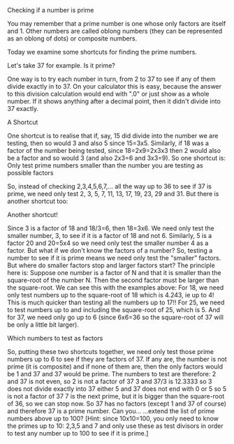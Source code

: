 Checking if a number is prime

You may remember that a prime number is one whose only factors are itself and 1. Other numbers are called oblong numbers (they can be represented as an oblong of dots) or composite numbers.

Today we examine some shortcuts for finding the prime numbers.

Let's take 37 for example. Is it prime?


One way is to try each number in turn, from 2 to 37 to see if any of them divide exactly in to 37.
On your calculator this is easy, because the answer to this division calculation would end with ".0" or just show as a whole number. If it shows anything after a decimal point, then it didn't divide into 37 exactly.




A Shortcut

One shortcut is to realise that if, say, 15 did divide into the number we are testing, then so would 3 and also 5 since 15=3x5. Similarly, if 18 was a factor of the number being tested, since 18=2x9=2x3x3 then 2 would also be a factor and so would 3 (and also 2x3=6 and 3x3=9).
So one shortcut is:
Only test prime numbers smaller than the number you are testing as possible factors

So, instead of checking 2,3,4,5,6,7,... all the way up to 36 to see if 37 is prime, we need only test 2, 3, 5, 7, 11, 13, 17, 19, 23, 29 and 31. But there is another shortcut too: 


Another shortcut!

Since 3 is a factor of 18 and 18/3=6, then 18=3x6. We need only test the smaller number, 3, to see if it is a factor of 18 and not 6. Similarly, 5 is a factor 20 and 20=5x4 so we need only test the smaller number 4 as a factor. But what if we don't know the factors of a number? So, testing a number to see if it is prime means we need only test the "smaller" factors. But where do smaller factors stop and larger factors start? The principle here is:
Suppose one number is a factor of N and that it is smaller than the square-root of the number N. Then the second factor must be larger than the square-root.
We can see this with the examples above: For 18, we need only test numbers up to the square-root of 18 which is 4.243, ie up to 4! This is much quicker than testing all the numbers up to 17!!
For 25, we need to test numbers up to and including the square-root of 25, which is 5.
And for 37, we need only go up to 6 (since 6x6=36 so the square-root of 37 will be only a little bit larger).



Which numbers to test as factors

So, putting these two shortcuts together, we need only test those prime numbers up to 6 to see if they are factors of 37. If any are, the number is not prime (it is composite) and if none of them are, then the only factors would be 1 and 37 and 37 would be prime.
The numbers to test are therefore:
2
and 37 is not even, so 2 is not a factor of 37
3
and 37/3 is 12.3333 so 3 does not divide exactly into 37 either
5
and 37 does not end with 0 or 5 so 5 is not a factor of 37
7 is the next prime,
but it is bigger than the square-root of 36, so we can stop now.
So 37 has no factors (except 1 and 37 of course) and therefore
37 is a prime number.
Can you... ...extend the list of prime numbers above up to 100?
[Hint: since 10x10=100, you only need to know the primes up to 10: 2,3,5 and 7 and only use these as test divisors in order to test any number up to 100 to see if it is prime.]

